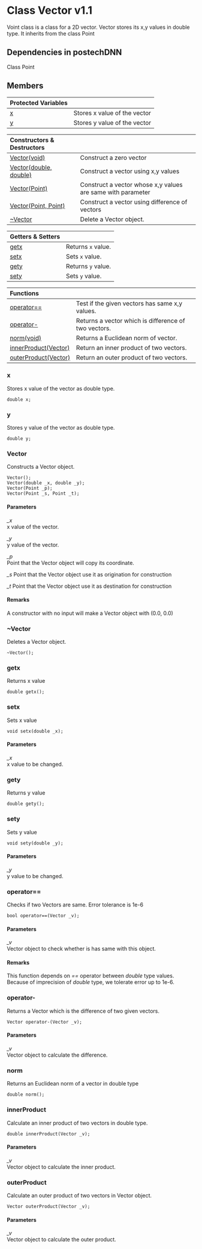 # Class Vector v1.1

Voint class is a class for a 2D vector. Vector stores its x,y values in double type. It inherits from the class Point

## Dependencies in postechDNN
Class Point

## Members
|Protected Variables||
|:---|:---|
|[x](#x)|Stores x value of the vector|
|[y](#y)|Stores y value of the vector|

|Constructors & Destructors||
|:---|:---|
|[Vector(void)](#vector)|Construct a zero vector|
|[Vector(double, double)](#vector-1)|Construct a vector using x,y values|
|[Vector(Point)](#vector-2)|Construct a vector whose x,y values are same with parameter|
|[Vector(Point, Point)](#vector-3)|Construct a vector using difference of vectors|
|[~Vector](#vector-4)|Delete a Vector object.|

|Getters & Setters||
|:---|:---|
|[getx](#getx)|Returns ```x``` value.|
|[setx](#setx)|Sets ```x``` value.|
|[gety](#gety)|Returns ```y``` value.|
|[sety](#sety)|Sets ```y``` value.|

|Functions||
|:---|:---|
|[operator==](#operator)|Test if the given vectors has same x,y values.|
|[operator-](#operator-1)|Returns a vector which is difference of two vectors.|
|[norm(void)](#norm)|Returns a Euclidean norm of vector.|
|[innerProduct(Vector)](#innerProduct)|Return an inner product of two vectors.|
|[outerProduct(Vector)](#outerProduct)|Return an outer product of two vectors.|

### x
Stores x value of the vector as double type.
```
double x;
```
### y
Stores y value of the vector as double type.
```
double y;
```
### Vector
Constructs a Vector object.
```
Vector();
Vector(double _x, double _y);
Vector(Point _p);
Vector(Point _s, Point _t);
```
#### Parameters
*_x*  
x value of the vector.  

*_y*  
y value of the vector.  

*_p*  
Point that the Vector object will copy its coordinate.

*_s*
Point that the Vector object use it as origination for construction

*_t*
Point that the Vector object use it as destination for construction

#### Remarks
A constructor with no input will make a Vector object with (0.0, 0.0)

### ~Vector
Deletes a Vector object.
```
~Vector();
```

### getx
Returns x value
```
double getx();
```

### setx
Sets x value
```
void setx(double _x);
```

#### Parameters
*_x*  
x value to be changed.

### gety
Returns y value
```
double gety();
```

### sety
Sets y value
```
void sety(double _y);
```

#### Parameters
*_y*  
y value to be changed.

### operator==
Checks if two Vectors are same. Error tolerance is 1e-6
```
bool operator==(Vector _v);
```

#### Parameters
*_v*  
Vector object to check whether is has same with this object.

#### Remarks
This function depends on *==* operator between *double* type values.
Because of imprecision of *double* type, we tolerate error up to 1e-6.

### operator-
Returns a Vector which is the difference of two given vectors.
```
Vector operator-(Vector _v);
```

#### Parameters
*_v*  
Vector object to calculate the difference.

### norm
Returns an Euclidean norm of a vector in double type
```
double norm();
```

### innerProduct
Calculate an inner product of two vectors in double type.
```
double innerProduct(Vector _v);
```

#### Parameters
*_v*  
Vector object to calculate the inner product.

### outerProduct
Calculate an outer product of two vectors in Vector object.
```
Vector outerProduct(Vector _v);
```

#### Parameters
*_v*  
Vector object to calculate the outer product.

